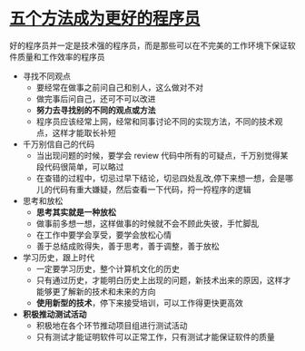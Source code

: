 # [五个方法成为更好的程序员](https://coolshell.cn/articles/2606.html)

好的程序员并一定是技术强的程序员，而是那些可以在不完美的工作环境下保证软件质量和工作效率的程序员

- 寻找不同观点
  - 要经常在做事之前问自己和别人，这么做对不对
  - 做完事后问自己，还可不可以改进
  - **努力去寻找别的不同的观点或方法**
  - 程序员应该经常上网，经常和同事讨论不同的实现方法，不同的技术观点，这样才能取长补短
- 千万别信自己的代码
  - 当出现问题的时候，要学会 review 代码中所有的可疑点，千万别觉得某段代码很简单，可以略过
  - 在查错的过程中，切忌过早下结论，切忌四处乱改,停下来想一想，会是哪儿的代码有重大嫌疑，然后查看一下代码，捋一捋程序的逻辑
- 思考和放松
  - **思考其实就是一种放松**
  - 做事前多想一想，这样做事的时候就不会不顾此失彼，手忙脚乱
  - 在工作中要学会享受，要学会放松心情
  - 善于总结成败得失，善于思考，善于调整，善于放松
- 学习历史，跟上时代
  - 一定要学习历史，整个计算机文化的历史
  - 只有通过历史，才能明白历史上出现的问题，新技术出来的原因，这样才能够更了解新的技术和未来的方向
  - **使用新型的技术**，停下来接受培训，可以工作得更快更高效
- **积极推动测试活动**
  - 积极地在各个环节推动项目组进行测试活动
  - 只有测试才能证明软件可以正常工作，只有测试才能保证软件的质量
